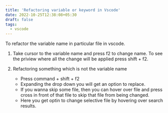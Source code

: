 ```yaml
---
title: 'Refactoring variable or keyword in Vscode'
date: 2022-10-25T12:38:08+05:30
draft: false
tags:
  - vscode
---
```


To refactor the variable name in particular file in vscode.

1. Take cursor to the variable name and press f2 to change name.
   To see the priview where all the change will be applied press shift + f2.

2. Refactoring something which is not the variable name
   - Press command + shift + f2
   - Expanding the drop down you will get an option to replace.
   - If you wanna skip some file, then you can hover over file and press cross in front of that file to skip that file from being changed.
   - Here you get optin to change selective file by hovering over search results.
